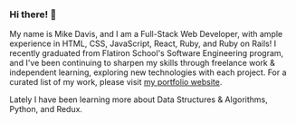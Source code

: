 ### Hi there! 👋

My name is Mike Davis, and I am a Full-Stack Web Developer, with ample experience in HTML, CSS, JavaScript, React, Ruby, and Ruby on Rails! I recently graduated from Flatiron School's Software Engineering program, and I've been continuing to sharpen my skills through freelance work & independent learning, exploring new technologies with each project. For a curated list of my work, please visit <a href="https://mikedavissoftware.com/" target="_blank">my portfolio website</a>.

Lately I have been learning more about Data Structures & Algorithms, Python, and Redux.


<!--
**mikedavissoftware/mikedavissoftware** is a ✨ _special_ ✨ repository because its `README.md` (this file) appears on your GitHub profile.

Here are some ideas to get you started:

- 🔭 I’m currently working on ...
- 🌱 I’m currently learning ...
- 👯 I’m looking to collaborate on ...
- 🤔 I’m looking for help with ...
- 💬 Ask me about ...
- 📫 How to reach me: ...
- 😄 Pronouns: ...
- ⚡ Fun fact: ...
-->
